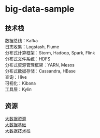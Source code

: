 # big-data-sample

## 技术栈
数据总线：Kafka  
日志收集：Logstash, Flume  
分布式计算框架：Storm, Hadoop, Spark, Flink  
分布式文件系统：HDFS  
分布式资源管理框架：YARN, Mesos  
分布式数据存储：Cassandra, HBase  
查询：Hive  
可视化：Kibana  
工具层：Kylin  

## 资源
[大数据资源](https://zhuanlan.zhihu.com/p/26742893)  
[大数据基础](https://zhuanlan.zhihu.com/p/30969317)  
[大数据技术栈](https://zhuanlan.zhihu.com/p/51973232)  
